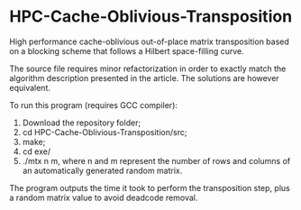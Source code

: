 # HPC-Cache-Oblivious-Transposition
High performance cache-oblivious out-of-place matrix transposition based on a blocking scheme that follows a Hilbert space-filling curve.

The source file requires minor refactorization in order to exactly match the algorithm description presented in the article. The solutions are however equivalent.

To run this program (requires GCC compiler):

1) Download the repository folder;
2) cd HPC-Cache-Oblivious-Transposition/src;
3) make;
4) cd exe/
5) ./mtx n m, where n and m represent the number of rows and columns of an automatically generated random matrix.

The program outputs the time it took to perform the transposition step, plus a random matrix value to avoid deadcode removal.
